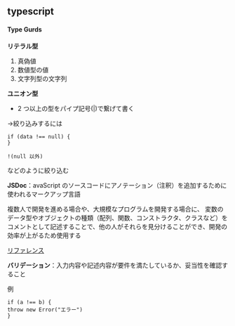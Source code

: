 ## typescript

#### Type Gurds

**リテラル型**

1. 真偽値
1. 数値型の値
1. 文字列型の文字列

**ユニオン型**

- 2 つ以上の型をパイプ記号(|)で繋げて書く

&rarr;絞り込みするには

    if (data !== null) {
    }

    !(null 以外)

などのように絞り込む

**JSDoc**：avaScript のソースコードにアノテーション（注釈）を追加するために使われるマークアップ言語

複数人で開発を進める場合や、大規模なプログラムを開発する場合に、
変数のデータ型やオブジェクトの種類（配列、関数、コンストラクタ、クラスなど）をコメントとして記述することで、他の人がそれらを見分けることができ、開発の効率が上がるため使用する

[リファレンス](https://www.typescriptlang.org/ja/docs/handbook/jsdoc-supported-types.html)

**バリデーション**：入力内容や記述内容が要件を満たしているか、妥当性を確認すること

例

    if (a !== b) {
    throw new Error("エラー")
    }
